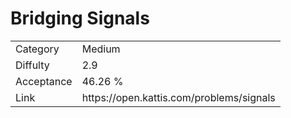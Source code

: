 # Bridging Signals

<table>
    <tr>
        <td>Category</td>
        <td>Medium</td>
    </tr>
    <tr>
        <td>Diffulty</td>
        <td>2.9</td>
    </tr>
    <tr>
        <td>Acceptance</td>
        <td>46.26 %</td>
    </tr>
    <tr>
        <td>Link</td>
        <td>https://open.kattis.com/problems/signals</td>
    </tr>
</table>